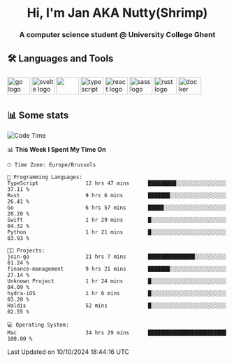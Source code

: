 <h1 align="center">Hi, I'm Jan AKA Nutty(Shrimp)</h1>
<h3 align="center">A computer science student @ University College Ghent</h3>

<h2 align="left">🛠️ Languages and Tools</h2>

###

<div align="left">
  <img src="https://cdn.jsdelivr.net/gh/devicons/devicon/icons/go/go-original.svg" height="40" width="52" alt="go logo"  />
  <img src="https://cdn.jsdelivr.net/gh/devicons/devicon@latest/icons/svelte/svelte-original.svg"  height="40" width="52" alt="svelte logo" />
  <img src="https://cdn.jsdelivr.net/gh/devicons/devicon@latest/icons/tailwindcss/tailwindcss-original.svg" height="40" width="52" />
  <img src="https://cdn.jsdelivr.net/gh/devicons/devicon/icons/typescript/typescript-original.svg" height="40" width="52" alt="typescript logo"  />
  <img src="https://cdn.jsdelivr.net/gh/devicons/devicon/icons/react/react-original.svg" height="40" width="52" alt="react logo"  />
  <img src="https://cdn.jsdelivr.net/gh/devicons/devicon/icons/sass/sass-original.svg" height="40" width="52" alt="sass logo"  />
  <img src="https://cdn.jsdelivr.net/gh/devicons/devicon@latest/icons/rust/rust-original.svg" height="40" width="52" alt="rust logo" />
  <img src="https://cdn.jsdelivr.net/gh/devicons/devicon/icons/docker/docker-original.svg" height="40" width="52" alt="docker logo"  />
</div>

<h2>📊 Some stats</h2>

<!--START_SECTION:waka-->
![Code Time](http://img.shields.io/badge/Code%20Time-5%2C102%20hrs%2027%20mins-blue)

📊 **This Week I Spent My Time On** 

```text
🕑︎ Time Zone: Europe/Brussels

💬 Programming Languages: 
TypeScript               12 hrs 47 mins      █████████░░░░░░░░░░░░░░░░   37.11 % 
Rust                     9 hrs 6 mins        ███████░░░░░░░░░░░░░░░░░░   26.41 % 
Go                       6 hrs 57 mins       █████░░░░░░░░░░░░░░░░░░░░   20.20 % 
Swift                    1 hr 29 mins        █░░░░░░░░░░░░░░░░░░░░░░░░   04.32 % 
Python                   1 hr 21 mins        █░░░░░░░░░░░░░░░░░░░░░░░░   03.93 % 

🐱‍💻 Projects: 
join-go                  21 hrs 7 mins       ███████████████░░░░░░░░░░   61.24 % 
finance-management       9 hrs 21 mins       ███████░░░░░░░░░░░░░░░░░░   27.14 % 
Unknown Project          1 hr 24 mins        █░░░░░░░░░░░░░░░░░░░░░░░░   04.09 % 
hydra-iOS                1 hr 6 mins         █░░░░░░░░░░░░░░░░░░░░░░░░   03.20 % 
Haldis                   52 mins             █░░░░░░░░░░░░░░░░░░░░░░░░   02.55 % 

💻 Operating System: 
Mac                      34 hrs 29 mins      █████████████████████████   100.00 % 
```


 Last Updated on 10/10/2024 18:44:16 UTC
<!--END_SECTION:waka-->
